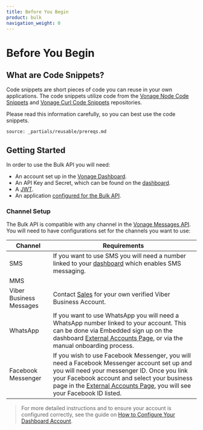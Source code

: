 ```yaml
---
title: Before You Begin
product: bulk
navigation_weight: 0
---
```


# Before You Begin

## What are Code Snippets?

Code snippets are short pieces of code you can reuse in your own applications.
The code snippets utilize code from the [Vonage Node Code Snippets](https://github.com/Nexmo/nexmo-node-code-snippets) and [Vonage Curl Code Snippets](https://github.com/Nexmo/nexmo-curl-code-snippets) repositories.

Please read this information carefully, so you can best use the code snippets.

```partial
source: _partials/reusable/prereqs.md
```

## Getting Started

In order to use the Bulk API you will need:

* An account set up in the [Vonage Dashboard](https://ui.idp.vonage.com/ui/auth/registration?icid=tryitfree_adpdocs_nexmodashbdfreetrialsignup_inpagelink).
* An API Key and Secret, which can be found on the [dashboard](https://dashboard.nexmo.com/).
* A [JWT](https://developer.vonage.com/getting-started/concepts/authentication#json-web-tokens).
* An application [configured for the Bulk API](/bulk/guides/configure-dashboard-account).

### Channel Setup

The Bulk API is compatible with any channel in the [Vonage Messages API](https://developer.vonage.com/messages/overview). You will need to have configurations set for the channels you want to use:

Channel | Requirements
-- | --
SMS | If you want to use SMS you will need a number linked to your [dashboard](https://dashboard.nexmo.com/) which enables SMS messaging.
MMS | 
Viber Business Messages | Contact [Sales](https://www.vonage.com/communications-apis/contact-api/) for your own verified Viber Business Account.
WhatsApp | If you want to use WhatsApp you will need a WhatsApp number linked to your account. This can be done via Embedded sign up on the dashboard [External Accounts Page](https://dashboard.nexmo.com/messages/social-channels), or via the manual onboarding process.
Facebook Messenger | If you wish to use Facebook Messenger, you will need a Facebook Messenger account set up and you will need your messenger ID. Once you link your Facebook account and select your business page in the [External Accounts Page](https://dashboard.nexmo.com/messages/social-channels), you will see your Facebook ID listed.

> For more detailed instructions and to ensure your account is configured correctly, see the guide on [How to Configure Your Dashboard Account](/bulk/guides/configure-dashboard-account).
